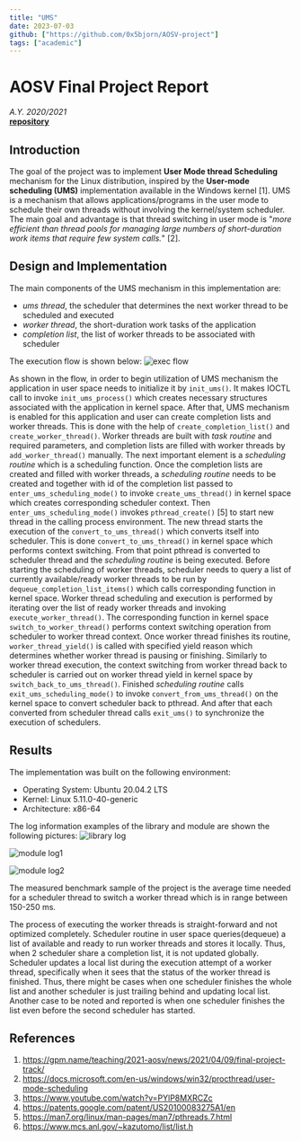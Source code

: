 ```yaml
---
title: "UMS"
date: 2023-07-03
github: ["https://github.com/0x5bjorn/AOSV-project"]
tags: ["academic"]
---
```


# AOSV Final Project Report
_A.Y. 2020/2021_  
**[repository](https://github.com/0x5bjorn/AOSV-project)**
<!-- Author(s): Sultan Umabraev (1954544)  -->

## Introduction
The goal of the project was to implement **User Mode thread Scheduling** mechanism for the Linux distribution, inspired by the **User-mode scheduling (UMS)** implementation available in the Windows kernel [1]. UMS is a mechanism that allows applications/programs in the user mode to schedule their own threads without involving the kernel/system scheduler. The main goal and advantage is that thread switching in user mode is "*more efficient than thread pools for managing large numbers of short-duration work items that require few system calls.*" [2].

## Design and Implementation
The main components of the UMS mechanism in this implementation are:
 - *ums thread*, the scheduler that determines the next worker thread to be scheduled and executed
 - *worker thread*, the short-duration work tasks of the application
 - *completion list*, the list of worker threads to be associated with scheduler

The execution flow is shown below: 
![exec flow](images/ums/execution_flow.jpg)

As shown in the flow, in order to begin utilization of UMS mechanism the application in user space needs to initialize it by `init_ums()`. It makes IOCTL call to invoke `init_ums_process()` which creates necessary structures associated with the application in kernel space.
After that, UMS mechanism is enabled for this application and user can create completion lists and worker threads. This is done with the help of `create_completion_list()` and `create_worker_thread()`. Worker threads are built with *task routine* and required parameters, and completion lists are filled with worker threads by `add_worker_thread()` manually.
The next important element is a *scheduling routine* which is a scheduling function. Once the completion lists are created and filled with worker threads, a *scheduling routine* needs to be created and together with id of the completion list passed to `enter_ums_scheduling_mode()` to invoke `create_ums_thread()` in kernel space which creates corresponding scheduler context. Then `enter_ums_scheduling_mode()` invokes `pthread_create()` [5] to start new thread in the calling process environment. The new thread starts the execution of the `convert_to_ums_thread()` which converts itself into scheduler. This is done `convert_to_ums_thread()` in kernel space which performs context switching.
From that point pthread is converted to scheduler thread and the *scheduling routine* is being executed. Before starting the scheduling of worker threads, scheduler needs to query a list of currently available/ready worker threads to be run by `dequeue_completion_list_items()` which calls corresponding function in kernel space.
Worker thread scheduling and execution is performed by iterating over the list of ready worker threads and invoking `execute_worker_thread()`. The corresponding function in kernel space `switch_to_worker_thread()` performs context switching operation from scheduler to worker thread context. Once worker thread finishes its routine, `worker_thread_yield()` is called with specified yield reason which determines whether worker thread is pausing or finishing. Similarly to worker thread execution, the context switching from worker thread back to scheduler is carried out on worker thread yield in kernel space by `switch_back_to_ums_thread()`.
Finished *scheduling routine* calls `exit_ums_scheduling_mode()` to invoke `convert_from_ums_thread()` on the kernel space to convert scheduler back to pthread. And after that each converted from scheduler thread calls `exit_ums()` to synchronize the execution of schedulers.

## Results
The implementation was built on the following environment:
- Operating System: Ubuntu 20.04.2 LTS
- Kernel: Linux 5.11.0-40-generic
- Architecture: x86-64

The log information examples of the library and module are shown the following pictures:
![library log](images/ums/lib_log_info.png)

![module log1](images/ums/module_log_info.png)

![module log2](images/ums/module_log_info_2.png)

The measured benchmark sample of the project is the average time needed for a scheduler thread to switch a worker thread which is in range between 150-250 ms. 

The process of executing the worker threads is straight-forward and not optimized completely. Scheduler routine in user space queries(dequeue) a list of available and ready to run worker threads and stores it locally. Thus, when 2 scheduler share a completion list, it is not updated globally. Scheduler updates a local list during the execution attempt of a worker thread, specifically when it sees that the status of the worker thread is finished. Thus, there might be cases when one scheduler finishes the whole list and another scheduler is just trailing behind and updating local list.
Another case to be noted and reported is when one scheduler finishes the list even before the second scheduler has started. 

## References
1) https://gpm.name/teaching/2021-aosv/news/2021/04/09/final-project-track/
2) https://docs.microsoft.com/en-us/windows/win32/procthread/user-mode-scheduling
3) https://www.youtube.com/watch?v=PYlP8MXRCZc
4) https://patents.google.com/patent/US20100083275A1/en
5) https://man7.org/linux/man-pages/man7/pthreads.7.html
6) https://www.mcs.anl.gov/~kazutomo/list/list.h